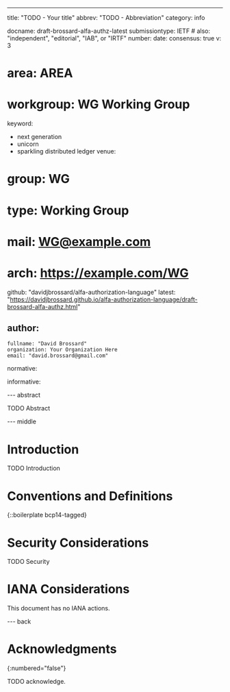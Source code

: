---
title: "TODO - Your title"
abbrev: "TODO - Abbreviation"
category: info

docname: draft-brossard-alfa-authz-latest
submissiontype: IETF  # also: "independent", "editorial", "IAB", or "IRTF"
number:
date:
consensus: true
v: 3
# area: AREA
# workgroup: WG Working Group
keyword:
 - next generation
 - unicorn
 - sparkling distributed ledger
venue:
#  group: WG
#  type: Working Group
#  mail: WG@example.com
#  arch: https://example.com/WG
  github: "davidjbrossard/alfa-authorization-language"
  latest: "https://davidjbrossard.github.io/alfa-authorization-language/draft-brossard-alfa-authz.html"

author:
 -
    fullname: "David Brossard"
    organization: Your Organization Here
    email: "david.brossard@gmail.com"

normative:

informative:


--- abstract

TODO Abstract


--- middle

# Introduction

TODO Introduction


# Conventions and Definitions

{::boilerplate bcp14-tagged}


# Security Considerations

TODO Security


# IANA Considerations

This document has no IANA actions.


--- back

# Acknowledgments
{:numbered="false"}

TODO acknowledge.
